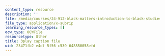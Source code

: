 ```yaml
---
content_type: resource
description: ''
file: /media/courses/24-912-black-matters-introduction-to-black-studies-spring-2017/23471fb2e4df5f56c539648850058efd_5iD590uppi8.srt
file_type: application/x-subrip
learning_resource_types: []
ocw_type: OCWFile
resourcetype: Other
title: 3play caption file
uid: 23471fb2-e4df-5f56-c539-648850058efd
---
```

